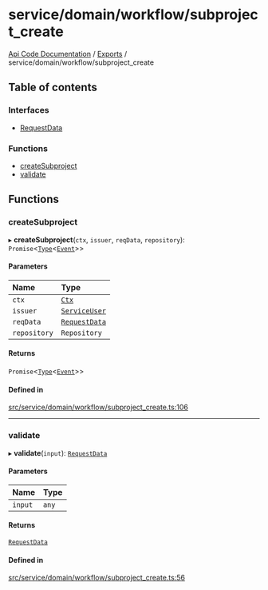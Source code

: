 # service/domain/workflow/subproject\_create
 
[Api Code Documentation](../README.md) / [Exports](../modules.md) / service/domain/workflow/subproject\_create

## Table of contents

### Interfaces

- [RequestData](../interfaces/service_domain_workflow_subproject_create.RequestData.md)

### Functions

- [createSubproject](service_domain_workflow_subproject_create.md#createsubproject)
- [validate](service_domain_workflow_subproject_create.md#validate)

## Functions

### createSubproject

▸ **createSubproject**(`ctx`, `issuer`, `reqData`, `repository`): `Promise`\<[`Type`](result.md#type)\<[`Event`](../interfaces/service_domain_workflow_subproject_created.Event.md)\>\>

#### Parameters

| Name | Type |
| :------ | :------ |
| `ctx` | [`Ctx`](../interfaces/lib_ctx.Ctx.md) |
| `issuer` | [`ServiceUser`](../interfaces/service_domain_organization_service_user.ServiceUser.md) |
| `reqData` | [`RequestData`](../interfaces/service_domain_workflow_subproject_create.RequestData.md) |
| `repository` | `Repository` |

#### Returns

`Promise`\<[`Type`](result.md#type)\<[`Event`](../interfaces/service_domain_workflow_subproject_created.Event.md)\>\>

#### Defined in

[src/service/domain/workflow/subproject_create.ts:106](https://github.com/openkfw/TruBudget/blob/086d599/api/src/service/domain/workflow/subproject_create.ts#L106)

___

### validate

▸ **validate**(`input`): [`RequestData`](../interfaces/service_domain_workflow_subproject_create.RequestData.md)

#### Parameters

| Name | Type |
| :------ | :------ |
| `input` | `any` |

#### Returns

[`RequestData`](../interfaces/service_domain_workflow_subproject_create.RequestData.md)

#### Defined in

[src/service/domain/workflow/subproject_create.ts:56](https://github.com/openkfw/TruBudget/blob/086d599/api/src/service/domain/workflow/subproject_create.ts#L56)
